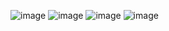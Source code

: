 ![image](https://github.com/user-attachments/assets/1214e8bf-40d7-48c3-9807-e59640756b4a)
![image](https://github.com/user-attachments/assets/bd7125d8-a517-4590-9c63-483bd9f75678)
![image](https://github.com/user-attachments/assets/a26a2b32-4acc-40c0-9d08-718d566ab16a)
![image](https://github.com/user-attachments/assets/fb9d62c0-5fa3-41dd-a47e-8a35979531c1)

